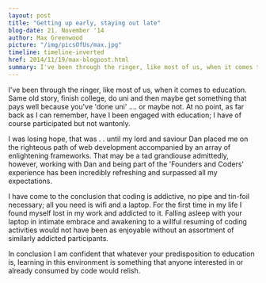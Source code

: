 ```yaml
---
layout: post
title: "Getting up early, staying out late"
blog-date: 21. November '14
author: Max Greenwood
picture: "/img/picsOfUs/max.jpg"
timeline: timeline-inverted
href: 2014/11/19/max-blogpost.html
summary: I've been through the ringer, like most of us, when it comes to education. Same old story finish college, do uni and then maybe get something that pays well because you've 'done uni' .... or maybe not. At no point, as far back as I can remember, have I been at all engaged with education; I have of course participated but not wantonly....
---
```


I've been through the ringer, like most of us, when it comes to education. Same old story, finish college, do uni and then maybe get something that pays well because you've 'done uni' .... or maybe not. At no point, as far back as I can remember, have I been engaged with education; I have of course participated but not wantonly. 

I was losing hope, that was . .  until my lord and saviour Dan placed me on the righteous path of web development accompanied by an array of enlightening frameworks. That may be a tad grandiouse admittedly, however, working with Dan and being part of the 'Founders and Coders' experience has been incredibly refreshing and surpassed all my expectations.

I have come to the conclusion that coding is addictive, no pipe and tin-foil necessary; all you need is wifi and a laptop. For the first time in my life I found myself lost in my work and addicted to it. Falling asleep with your laptop in intimate embrace and awakening to a willful resuming of coding activities would not have been as enjoyable without an assortment of similarly addicted participants.

In conclusion I am confident that whatever your predisposition to education is, learning in this environment is something that anyone interested in or already consumed by code would relish.    
